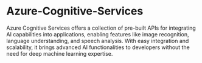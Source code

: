 # Azure-Cognitive-Services
Azure Cognitive Services offers a collection of pre-built APIs for integrating AI capabilities into applications, enabling features like image recognition, language understanding, and speech analysis. With easy integration and scalability, it brings advanced AI functionalities to developers without the need for deep machine learning expertise.
